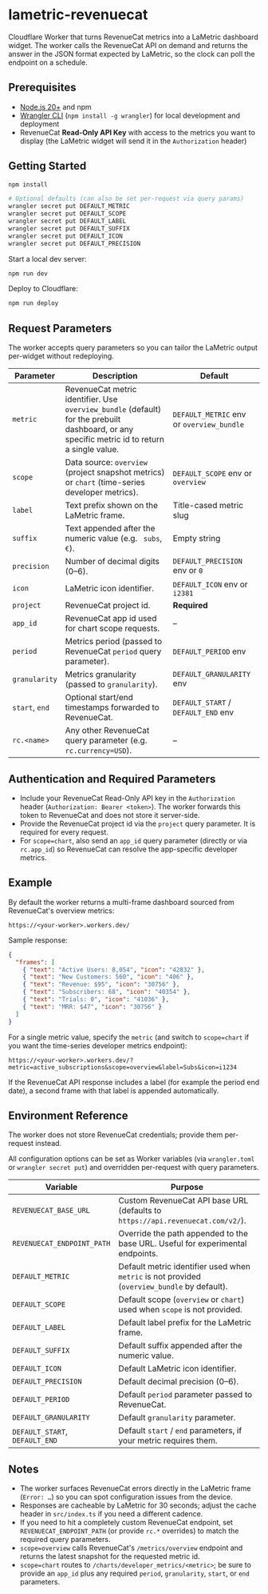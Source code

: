 # lametric-revenuecat

Cloudflare Worker that turns RevenueCat metrics into a LaMetric dashboard widget. The worker calls the RevenueCat API on demand and returns the answer in the JSON format expected by LaMetric, so the clock can poll the endpoint on a schedule.

## Prerequisites

- [Node.js 20+](https://nodejs.org/) and npm
- [Wrangler CLI](https://developers.cloudflare.com/workers/wrangler/) (`npm install -g wrangler`) for local development and deployment
- RevenueCat **Read-Only API Key** with access to the metrics you want to display (the LaMetric widget will send it in the `Authorization` header)

## Getting Started

```bash
npm install

# Optional defaults (can also be set per-request via query params)
wrangler secret put DEFAULT_METRIC
wrangler secret put DEFAULT_SCOPE
wrangler secret put DEFAULT_LABEL
wrangler secret put DEFAULT_SUFFIX
wrangler secret put DEFAULT_ICON
wrangler secret put DEFAULT_PRECISION
```

Start a local dev server:

```bash
npm run dev
```

Deploy to Cloudflare:

```bash
npm run deploy
```

## Request Parameters

The worker accepts query parameters so you can tailor the LaMetric output per-widget without redeploying.

| Parameter      | Description                                                                                                                                   | Default                                   |
| -------------- | --------------------------------------------------------------------------------------------------------------------------------------------- | ----------------------------------------- |
| `metric`       | RevenueCat metric identifier. Use `overview_bundle` (default) for the prebuilt dashboard, or any specific metric id to return a single value. | `DEFAULT_METRIC` env or `overview_bundle` |
| `scope`        | Data source: `overview` (project snapshot metrics) or `chart` (time-series developer metrics).                                                | `DEFAULT_SCOPE` env or `overview`         |
| `label`        | Text prefix shown on the LaMetric frame.                                                                                                      | Title-cased metric slug                   |
| `suffix`       | Text appended after the numeric value (e.g. ` subs`, ` €`).                                                                                   | Empty string                              |
| `precision`    | Number of decimal digits (0–6).                                                                                                               | `DEFAULT_PRECISION` env or `0`            |
| `icon`         | LaMetric icon identifier.                                                                                                                     | `DEFAULT_ICON` env or `i2381`             |
| `project`      | RevenueCat project id.                                                                                                                        | **Required**                              |
| `app_id`       | RevenueCat app id used for chart scope requests.                                                                                              | –                                         |
| `period`       | Metrics period (passed to RevenueCat `period` query parameter).                                                                               | `DEFAULT_PERIOD` env                      |
| `granularity`  | Metrics granularity (passed to `granularity`).                                                                                                | `DEFAULT_GRANULARITY` env                 |
| `start`, `end` | Optional start/end timestamps forwarded to RevenueCat.                                                                                        | `DEFAULT_START` / `DEFAULT_END` env       |
| `rc.<name>`    | Any other RevenueCat query parameter (e.g. `rc.currency=USD`).                                                                                | –                                         |

## Authentication and Required Parameters

- Include your RevenueCat Read-Only API key in the `Authorization` header (`Authorization: Bearer <token>`). The worker forwards this token to RevenueCat and does not store it server-side.
- Provide the RevenueCat project id via the `project` query parameter. It is required for every request.
- For `scope=chart`, also send an `app_id` query parameter (directly or via `rc.app_id`) so RevenueCat can resolve the app-specific developer metrics.

## Example

By default the worker returns a multi-frame dashboard sourced from RevenueCat's overview metrics:

```
https://<your-worker>.workers.dev/
```

Sample response:

```json
{
  "frames": [
    { "text": "Active Users: 8,054", "icon": "42832" },
    { "text": "New Customers: 560", "icon": "406" },
    { "text": "Revenue: $95", "icon": "30756" },
    { "text": "Subscribers: 68", "icon": "40354" },
    { "text": "Trials: 0", "icon": "41036" },
    { "text": "MRR: $47", "icon": "30756" }
  ]
}
```

For a single metric value, specify the `metric` (and switch to `scope=chart` if you want the time-series developer metrics endpoint):

```
https://<your-worker>.workers.dev/?metric=active_subscriptions&scope=overview&label=Subs&icon=i1234
```

If the RevenueCat API response includes a label (for example the period end date), a second frame with that label is appended automatically.

## Environment Reference

The worker does not store RevenueCat credentials; provide them per-request instead.

All configuration options can be set as Worker variables (via `wrangler.toml` or `wrangler secret put`) and overridden per-request with query parameters.

| Variable                       | Purpose                                                                                      |
| ------------------------------ | -------------------------------------------------------------------------------------------- |
| `REVENUECAT_BASE_URL`          | Custom RevenueCat API base URL (defaults to `https://api.revenuecat.com/v2/`).               |
| `REVENUECAT_ENDPOINT_PATH`     | Override the path appended to the base URL. Useful for experimental endpoints.               |
| `DEFAULT_METRIC`               | Default metric identifier used when `metric` is not provided (`overview_bundle` by default). |
| `DEFAULT_SCOPE`                | Default scope (`overview` or `chart`) used when `scope` is not provided.                     |
| `DEFAULT_LABEL`                | Default label prefix for the LaMetric frame.                                                 |
| `DEFAULT_SUFFIX`               | Default suffix appended after the numeric value.                                             |
| `DEFAULT_ICON`                 | Default LaMetric icon identifier.                                                            |
| `DEFAULT_PRECISION`            | Default decimal precision (0–6).                                                             |
| `DEFAULT_PERIOD`               | Default `period` parameter passed to RevenueCat.                                             |
| `DEFAULT_GRANULARITY`          | Default `granularity` parameter.                                                             |
| `DEFAULT_START`, `DEFAULT_END` | Default `start` / `end` parameters, if your metric requires them.                            |

## Notes

- The worker surfaces RevenueCat errors directly in the LaMetric frame (`Error: …`) so you can spot configuration issues from the device.
- Responses are cacheable by LaMetric for 30 seconds; adjust the cache header in `src/index.ts` if you need a different cadence.
- If you need to hit a completely custom RevenueCat endpoint, set `REVENUECAT_ENDPOINT_PATH` (or provide `rc.*` overrides) to match the required query parameters.
- `scope=overview` calls RevenueCat's `/metrics/overview` endpoint and returns the latest snapshot for the requested metric id.
- `scope=chart` routes to `/charts/developer_metrics/<metric>`; be sure to provide an `app_id` plus any required `period`, `granularity`, `start`, or `end` parameters.
